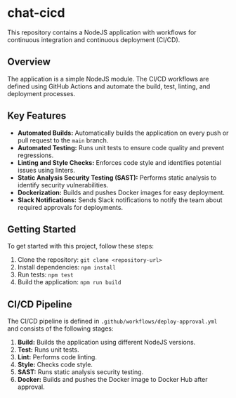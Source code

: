# chat-cicd

This repository contains a NodeJS application with workflows for continuous integration and continuous deployment (CI/CD).

## Overview

The application is a simple NodeJS module. The CI/CD workflows are defined using GitHub Actions and automate the build, test, linting, and deployment processes.

## Key Features

-   **Automated Builds:** Automatically builds the application on every push or pull request to the `main` branch.
-   **Automated Testing:** Runs unit tests to ensure code quality and prevent regressions.
-   **Linting and Style Checks:** Enforces code style and identifies potential issues using linters.
-   **Static Analysis Security Testing (SAST):** Performs static analysis to identify security vulnerabilities.
-   **Dockerization:** Builds and pushes Docker images for easy deployment.
-   **Slack Notifications:** Sends Slack notifications to notify the team about required approvals for deployments.

## Getting Started

To get started with this project, follow these steps:

1.  Clone the repository: `git clone <repository-url>`
2.  Install dependencies: `npm install`
3.  Run tests: `npm test`
4.  Build the application: `npm run build`

## CI/CD Pipeline

The CI/CD pipeline is defined in `.github/workflows/deploy-approval.yml` and consists of the following stages:

1.  **Build:** Builds the application using different NodeJS versions.
2.  **Test:** Runs unit tests.
3.  **Lint:** Performs code linting.
4.  **Style:** Checks code style.
5.  **SAST:** Runs static analysis security testing.
6.  **Docker:** Builds and pushes the Docker image to Docker Hub after approval.

